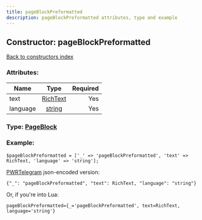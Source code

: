 ```yaml
---
title: pageBlockPreformatted
description: pageBlockPreformatted attributes, type and example
---
```

## Constructor: pageBlockPreformatted  
[Back to constructors index](index.md)



### Attributes:

| Name     |    Type       | Required |
|----------|:-------------:|---------:|
|text|[RichText](../types/RichText.md) | Yes|
|language|[string](../types/string.md) | Yes|



### Type: [PageBlock](../types/PageBlock.md)


### Example:

```
$pageBlockPreformatted = ['_' => 'pageBlockPreformatted', 'text' => RichText, 'language' => 'string'];
```  

[PWRTelegram](https://pwrtelegram.xyz) json-encoded version:

```
{"_": "pageBlockPreformatted", "text": RichText, "language": "string"}
```


Or, if you're into Lua:  


```
pageBlockPreformatted={_='pageBlockPreformatted', text=RichText, language='string'}

```


